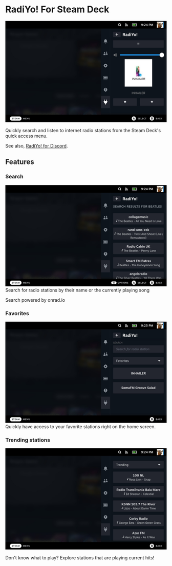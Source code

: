 # RadiYo! For Steam Deck
![](/images/player.jpg?raw=true)

Quickly search and listen to internet radio stations from the Steam Deck's quick access menu.

See also, [RadiYo! for Discord](https://github.com/isiah-lloyd/RadiYo).

## Features

### Search
![](/images/search.jpg?raw=true)
Search for radio stations by their name or the currently playing song

Search powered by onrad.io

### Favorites
![](/images/favs.jpg?raw=true)
Quickly have access to your favorite stations right on the home screen.

### Trending stations
![](/images/trending.jpg?raw=true)

Don't know what to play? Explore stations that are playing current hits!